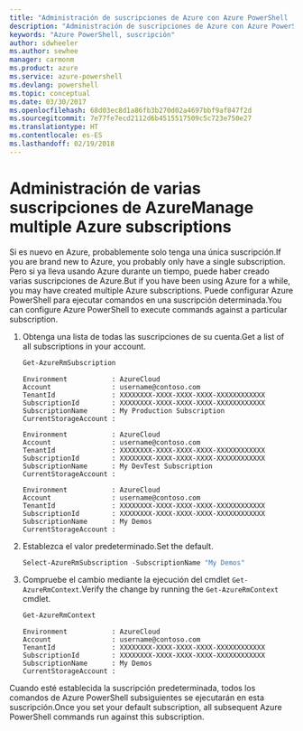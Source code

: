 ```yaml
---
title: "Administración de suscripciones de Azure con Azure PowerShell | Microsoft Docs"
description: "Administración de suscripciones de Azure con Azure PowerShell"
keywords: "Azure PowerShell, suscripción"
author: sdwheeler
ms.author: sewhee
manager: carmonm
ms.product: azure
ms.service: azure-powershell
ms.devlang: powershell
ms.topic: conceptual
ms.date: 03/30/2017
ms.openlocfilehash: 68d03ec8d1a86fb3b270d02a4697bbf9af847f2d
ms.sourcegitcommit: 7e77fe7ecd2112d6b4515517509c5c723e750e27
ms.translationtype: HT
ms.contentlocale: es-ES
ms.lasthandoff: 02/19/2018
---
```

# <a name="manage-multiple-azure-subscriptions"></a><span data-ttu-id="bc449-104">Administración de varias suscripciones de Azure</span><span class="sxs-lookup"><span data-stu-id="bc449-104">Manage multiple Azure subscriptions</span></span>

<span data-ttu-id="bc449-105">Si es nuevo en Azure, probablemente solo tenga una única suscripción.</span><span class="sxs-lookup"><span data-stu-id="bc449-105">If you are brand new to Azure, you probably only have a single subscription.</span></span> <span data-ttu-id="bc449-106">Pero si ya lleva usando Azure durante un tiempo, puede haber creado varias suscripciones de Azure.</span><span class="sxs-lookup"><span data-stu-id="bc449-106">But if you have been using Azure for a while, you may have created multiple Azure subscriptions.</span></span> <span data-ttu-id="bc449-107">Puede configurar Azure PowerShell para ejecutar comandos en una suscripción determinada.</span><span class="sxs-lookup"><span data-stu-id="bc449-107">You can configure Azure PowerShell to execute commands against a particular subscription.</span></span>

1. <span data-ttu-id="bc449-108">Obtenga una lista de todas las suscripciones de su cuenta.</span><span class="sxs-lookup"><span data-stu-id="bc449-108">Get a list of all subscriptions in your account.</span></span>

    ```powershell
    Get-AzureRmSubscription
    ```

    ```
    Environment           : AzureCloud
    Account               : username@contoso.com
    TenantId              : XXXXXXXX-XXXX-XXXX-XXXX-XXXXXXXXXXXX
    SubscriptionId        : XXXXXXXX-XXXX-XXXX-XXXX-XXXXXXXXXXXX
    SubscriptionName      : My Production Subscription
    CurrentStorageAccount :

    Environment           : AzureCloud
    Account               : username@contoso.com
    TenantId              : XXXXXXXX-XXXX-XXXX-XXXX-XXXXXXXXXXXX
    SubscriptionId        : XXXXXXXX-XXXX-XXXX-XXXX-XXXXXXXXXXXX
    SubscriptionName      : My DevTest Subscription
    CurrentStorageAccount :

    Environment           : AzureCloud
    Account               : username@contoso.com
    TenantId              : XXXXXXXX-XXXX-XXXX-XXXX-XXXXXXXXXXXX
    SubscriptionId        : XXXXXXXX-XXXX-XXXX-XXXX-XXXXXXXXXXXX
    SubscriptionName      : My Demos
    CurrentStorageAccount :
    ```

2. <span data-ttu-id="bc449-109">Establezca el valor predeterminado.</span><span class="sxs-lookup"><span data-stu-id="bc449-109">Set the default.</span></span>

    ```powershell
    Select-AzureRmSubscription -SubscriptionName "My Demos"
    ```

3. <span data-ttu-id="bc449-110">Compruebe el cambio mediante la ejecución del cmdlet `Get-AzureRmContext`.</span><span class="sxs-lookup"><span data-stu-id="bc449-110">Verify the change by running the `Get-AzureRmContext` cmdlet.</span></span>

    ```powershell
    Get-AzureRmContext
    ```

    ```
    Environment           : AzureCloud
    Account               : username@contoso.com
    TenantId              : XXXXXXXX-XXXX-XXXX-XXXX-XXXXXXXXXXXX
    SubscriptionId        : XXXXXXXX-XXXX-XXXX-XXXX-XXXXXXXXXXXX
    SubscriptionName      : My Demos
    CurrentStorageAccount :
    ```

<span data-ttu-id="bc449-111">Cuando esté establecida la suscripción predeterminada, todos los comandos de Azure PowerShell subsiguientes se ejecutarán en esta suscripción.</span><span class="sxs-lookup"><span data-stu-id="bc449-111">Once you set your default subscription, all subsequent Azure PowerShell commands run against this subscription.</span></span>
